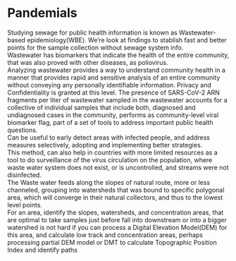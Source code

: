 # Pandemials

Studying sewage for public health information is known as Wastewater-based epidemiology(WBE). We’re look at findings to stablish fast and better points for the sample collection without sewage system info.<BR>
Wastewater has biomarkers that indicate the health of the entire community, that was also proved with other diseases, as poliovirus.<BR>
Analyzing wastewater provides a way to understand community health in a manner that provides rapid and sensitive analysis of an entire community without conveying any personally identifiable information. Privacy and Confidentiality is granted at this level.
The presence of SARS-CoV-2 ARN fragments per liter of wastewater sampled in the wastewater accounts for a collective of individual samples that include both, diagnosed and undiagnosed cases in the community, performs as community-level viral biomarker flag, part of a set of tools to address important public health questions.<BR>
Can be useful to early detect areas with infected people, and address measures selectively, adopting and implementing better strategies.<BR>
This method, can also help in countries with more limited resources as a tool to do surveillance of the virus circulation on the population, where waste water system does not exist, or is uncontrolled, and streams were not disinfected.<BR>
The Waste water feeds along the slopes of natural route, more or less channeled, grouping into watersheds that was bound to specific polygonal area, which will converge in their natural collectors, and thus to the lowest level points.<BR>
For an area, identify the slopes, watersheds, and concentration areas, that are optimal to take samples just before fall into downstream or into a bigger watershed is not hard if you can process a Digital Elevation Model(DEM) for this area, and calculate low track and concentration areas, perhaps processing partial DEM model or DMT to calculate Topographic Position Index and identify paths
